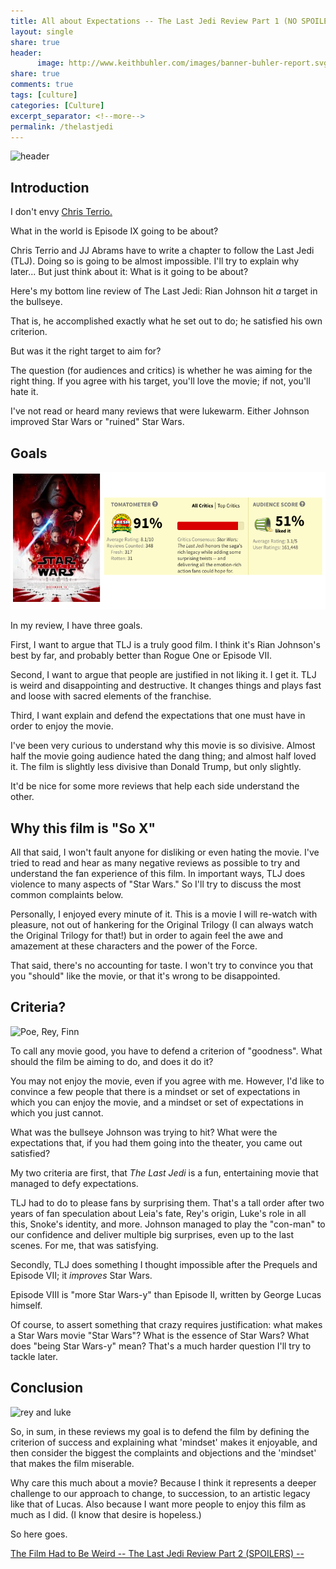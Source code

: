 ```yaml
---
title: All about Expectations -- The Last Jedi Review Part 1 (NO SPOILERS)
layout: single
share: true
header:
      image: http://www.keithbuhler.com/images/banner-buhler-report.svg
share: true
comments: true
tags: [culture]
categories: [Culture]
excerpt_separator: <!--more-->
permalink: /thelastjedi
---
```


![header](http://starwarsblog.starwars.com/wp-content/uploads/2017/01/sw-the-last-jedi-tall-B.jpg)


## Introduction

I don't envy [Chris Terrio.](http://www.imdb.com/name/nm0006516/) 

What in the world is Episode IX going to be about? 

Chris Terrio and JJ Abrams have to write a chapter to follow the Last Jedi (TLJ). Doing so is going to be almost impossible. I'll try to explain why later... But just think about it: What is it going to be about? 

Here's my bottom line review of The Last Jedi:  Rian Johnson hit *a* target in the bullseye. 

That is, he accomplished exactly what he set out to do; he satisfied his own criterion. 

But was it the right target to aim for? 

The question (for audiences and critics) is whether he was aiming for the right thing. If you agree with his target, you'll love the movie; if not, you'll hate it. 

I've not read or heard many  reviews that were lukewarm. Either Johnson improved Star Wars or "ruined" Star Wars. 

## Goals
![TLJ ratiings](/images/lastjedi5050.png)


In my review, I have three goals.

First, I want to argue that TLJ is a truly good film. I think it's Rian Johnson's best by far, and probably better than Rogue One or Episode VII. 

Second, I want to argue that people are justified in not liking it. I get it. TLJ is weird and disappointing and destructive. It changes things and plays fast and loose with sacred elements of the franchise. 

Third, I want explain and defend the expectations that one must have in order to enjoy the movie. 


I've been very curious to understand why this movie is so divisive.   Almost half the movie going audience hated the dang thing; and almost half loved it.  The film is slightly less divisive than Donald Trump, but only slightly. 

It'd be nice for some more reviews that help each side understand the other. 


<!--more-->


## Why this film is "So X"

All that said, I won't fault anyone for disliking or even hating the movie. I've tried to read and hear as many negative reviews as possible to try and understand the fan experience of this film. In important ways, TLJ does violence to many aspects of "Star Wars." So I'll try to discuss the most common complaints below. 

Personally, I enjoyed every minute of it. This is a movie I will re-watch with pleasure, not out of hankering for the Original Trilogy (I can always watch the Original Trilogy for that!) but in order to again feel the awe and amazement at these characters and the power of the Force.

That said, there's no accounting for taste. I won't try to convince you that you "should" like the movie, or that it's wrong to be disappointed. 


## Criteria?

![Poe, Rey, Finn](https://i0.wp.com/media2.slashfilm.com/slashfilm/wp/wp-content/images/star-wars-the-last-jedi-poe-rey-and-finn1.jpg)

To call any movie good, you have to defend a criterion of "goodness". What should the film be aiming to do, and does it do it? 

You may not enjoy the movie, even if you agree with me. However, I'd like to convince a few people that there is a mindset or set of expectations in which you can enjoy the movie, and a mindset or set of expectations in which you just cannot. 

What was the bullseye Johnson was trying to hit? What were the expectations that, if you had them going into the theater, you came out satisfied? 

My two criteria are first, that *The Last Jedi* is a fun, entertaining movie that managed to defy expectations. 

TLJ had to do to please fans by surprising them. That's a tall order after two years of fan speculation about Leia's fate, Rey's origin, Luke's role in all this, Snoke's identity, and more. Johnson managed to play the "con-man" to our confidence and deliver multiple big surprises, even up to the last scenes. For me, that was satisfying. 

Secondly, TLJ does something I thought impossible after the Prequels and Episode VII; it *improves* Star Wars. 

Episode VIII is "more Star Wars-y" than Episode II, written by George Lucas himself.

Of course, to assert something that crazy requires justification: what makes a Star Wars movie "Star Wars"? What is the essence of Star Wars? What does "being Star Wars-y" mean? That's a much harder question I'll try to tackle later. 



## Conclusion

![rey and luke](https://encrypted-tbn0.gstatic.com/images?q=tbn:ANd9GcT5x9CHNBp2kaVJdHHWu4r1laf_TIjNTI5yflDbUWm6s9jsMUum1w)

So, in sum, in these reviews my goal is to defend the film by defining the criterion of success and explaining what 'mindset' makes it enjoyable, and then consider the biggest the complaints and objections and the 'mindset' that makes the film miserable. 

Why care this much about a movie? Because I think it represents a deeper challenge to our approach to change, to succession, to an artistic legacy like that of Lucas. Also because I want more people to enjoy this film as much as I did. (I know that desire is hopeless.)

So here goes.  

[The Film Had to Be Weird -- The Last Jedi Review Part 2 (SPOILERS) -- ](http://www.keithbuhler.com/thelastjedi2)